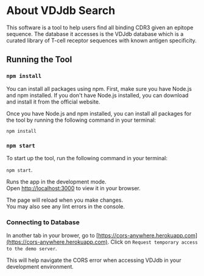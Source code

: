 # About VDJdb Search

This software is a tool to help users find all binding CDR3 given an epitope sequence. The database it accesses is the VDJdb database which is a curated library of T-cell receptor sequences with known antigen specificity.

## Running the Tool

### `npm install`


You can install all packages using npm. First, make sure you have Node.js and npm installed. If you don't have Node.js installed, you can download and install it from the official website.

Once you have Node.js and npm installed, you can install all packages for the tool by running the following command in your terminal:

`npm install`

### `npm start`

To start up the tool, run the following command in your terminal:

`npm start`.

Runs the app in the development mode.\
Open [http://localhost:3000](http://localhost:3000) to view it in your browser.

The page will reload when you make changes.\
You may also see any lint errors in the console.


### Connecting to Database

In another tab in your brower, go to [https://cors-anywhere.herokuapp.com](https://cors-anywhere.herokuapp.com).
Click on `Request temporary access to the demo server`.

This will help navigate the CORS error when accessing VDJdb in your development environment.

